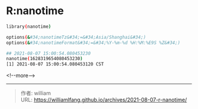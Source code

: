 # R:nanotime


```bash
library(nanotime)

options(&#34;nanotimeTz&#34;=&#34;Asia/Shanghai&#34;)
options(&#34;nanotimeFormat&#34;=&#34;%Y-%m-%d %H:%M:%E9S %Z&#34;)

## 2021-08-07 15:00:54.080453230
nanotime(1628319654080453230)
[1] 2021-08-07 15:00:54.080453120 CST
```

&lt;!--more--&gt;


---

> 作者: william  
> URL: https://williamlfang.github.io/archives/2021-08-07-r-nanotime/  

